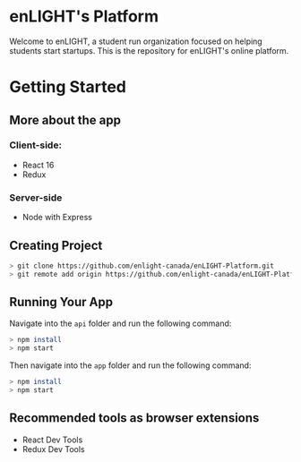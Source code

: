 # enLIGHT's Platform
Welcome to enLIGHT, a student run organization focused on helping students start startups. This is the repository for
enLIGHT's online platform.

# Getting Started

## More about the app

### Client-side:

- React 16
- Redux

### Server-side

- Node with Express
 


## Creating Project
```bash
> git clone https://github.com/enlight-canada/enLIGHT-Platform.git
> git remote add origin https://github.com/enlight-canada/enLIGHT-Platform.git
```

## Running Your App
Navigate into the `api` folder and run the following command:
```bash
> npm install
> npm start
```
Then navigate into the `app` folder and run the following command:
```bash
> npm install
> npm start
```

## Recommended tools as browser extensions

- React Dev Tools
- Redux Dev Tools
